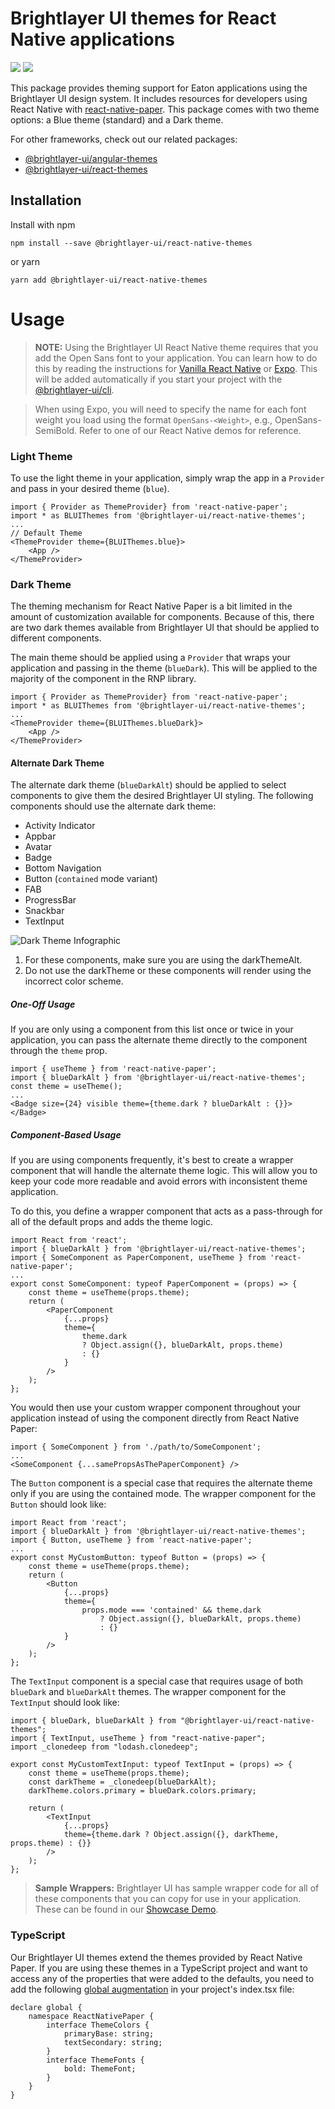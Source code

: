 # Brightlayer UI themes for React Native applications

[![](https://img.shields.io/circleci/project/github/brightlayer-ui/react-native-themes/master.svg?style=flat)](https://circleci.com/gh/brightlayer-ui/react-native-themes/tree/master)
[![](https://img.shields.io/npm/v/@brightlayer-ui/react-native-themes.svg?label=@brightlayer-ui/react-native-themes&style=flat)](https://www.npmjs.com/package/@brightlayer-ui/react-native-themes)

This package provides theming support for Eaton applications using the Brightlayer UI design system. It includes resources for developers using React Native with [react-native-paper](https://www.npmjs.com/package/react-native-paper). This package comes with two theme options: a Blue theme (standard) and a Dark theme.

For other frameworks, check out our related packages:

-   [@brightlayer-ui/angular-themes](https://www.npmjs.com/package/@brightlayer-ui/angular-themes)
-   [@brightlayer-ui/react-themes](https://www.npmjs.com/package/@brightlayer-ui/react-themes)

## Installation

Install with npm

```shell
npm install --save @brightlayer-ui/react-native-themes
```

or yarn

```shell
yarn add @brightlayer-ui/react-native-themes
```

# Usage

> **NOTE:** Using the Brightlayer UI React Native theme requires that you add the Open Sans font to your application. You can learn how to do this by reading the instructions for [Vanilla React Native](https://medium.com/react-native-training/react-native-custom-fonts-ccc9aacf9e5e) or [Expo](https://docs.expo.io/versions/latest/guides/using-custom-fonts/). This will be added automatically if you start your project with the [@brightlayer-ui/cli](https://www.npmjs.com/package/@brightlayer-ui/cli).

> When using Expo, you will need to specify the name for each font weight you load using the format `OpenSans-<Weight>`, e.g., OpenSans-SemiBold. Refer to one of our React Native demos for reference.

### Light Theme

To use the light theme in your application, simply wrap the app in a `Provider` and pass in your desired theme (`blue`).

```tsx
import { Provider as ThemeProvider} from 'react-native-paper';
import * as BLUIThemes from '@brightlayer-ui/react-native-themes';
...
// Default Theme
<ThemeProvider theme={BLUIThemes.blue}>
    <App />
</ThemeProvider>
```

### Dark Theme

The theming mechanism for React Native Paper is a bit limited in the amount of customization available for components. Because of this, there are two dark themes available from Brightlayer UI that should be applied to different components.

The main theme should be applied using a `Provider` that wraps your application and passing in the theme (`blueDark`). This will be applied to the majority of the component in the RNP library.

```tsx
import { Provider as ThemeProvider} from 'react-native-paper';
import * as BLUIThemes from '@brightlayer-ui/react-native-themes';
...
<ThemeProvider theme={BLUIThemes.blueDark}>
    <App />
</ThemeProvider>
```

#### Alternate Dark Theme

The alternate dark theme (`blueDarkAlt`) should be applied to select components to give them the desired Brightlayer UI styling. The following components should use the alternate dark theme:

-   Activity Indicator
-   Appbar
-   Avatar
-   Badge
-   Bottom Navigation
-   Button (`contained` mode variant)
-   FAB
-   ProgressBar
-   Snackbar
-   TextInput

![Dark Theme Infographic](https://raw.githubusercontent.com/brightlayer-ui/themes/master/react-native/assets/dark-theme-infographic.png)

1. For these components, make sure you are using the darkThemeAlt.
2. Do not use the darkTheme or these components will render using the incorrect color scheme.

##### One-Off Usage

If you are only using a component from this list once or twice in your application, you can pass the alternate theme directly to the component through the `theme` prop.

```tsx
import { useTheme } from 'react-native-paper';
import { blueDarkAlt } from '@brightlayer-ui/react-native-themes';
const theme = useTheme();
...
<Badge size={24} visible theme={theme.dark ? blueDarkAlt : {}}></Badge>
```

##### Component-Based Usage

If you are using components frequently, it's best to create a wrapper component that will handle the alternate theme logic. This will allow you to keep your code more readable and avoid errors with inconsistent theme application.

To do this, you define a wrapper component that acts as a pass-through for all of the default props and adds the theme logic.

```tsx
import React from 'react';
import { blueDarkAlt } from '@brightlayer-ui/react-native-themes';
import { SomeComponent as PaperComponent, useTheme } from 'react-native-paper';
...
export const SomeComponent: typeof PaperComponent = (props) => {
    const theme = useTheme(props.theme);
    return (
        <PaperComponent
            {...props}
            theme={
                theme.dark
                ? Object.assign({}, blueDarkAlt, props.theme)
                : {}
            }
        />
    );
};
```

You would then use your custom wrapper component throughout your application instead of using the component directly from React Native Paper:

```tsx
import { SomeComponent } from './path/to/SomeComponent';
...
<SomeComponent {...samePropsAsThePaperComponent} />
```

The `Button` component is a special case that requires the alternate theme only if you are using the contained mode. The wrapper component for the `Button` should look like:

```tsx
import React from 'react';
import { blueDarkAlt } from '@brightlayer-ui/react-native-themes';
import { Button, useTheme } from 'react-native-paper';
...
export const MyCustomButton: typeof Button = (props) => {
    const theme = useTheme(props.theme);
    return (
        <Button
            {...props}
            theme={
                props.mode === 'contained' && theme.dark
                    ? Object.assign({}, blueDarkAlt, props.theme)
                    : {}
            }
        />
    );
};
```

The `TextInput` component is a special case that requires usage of both `blueDark` and `blueDarkAlt` themes. The wrapper component for the `TextInput` should look like:

```tsx
import { blueDark, blueDarkAlt } from "@brightlayer-ui/react-native-themes";
import { TextInput, useTheme } from "react-native-paper";
import _clonedeep from "lodash.clonedeep";

export const MyCustomTextInput: typeof TextInput = (props) => {
    const theme = useTheme(props.theme);
    const darkTheme = _clonedeep(blueDarkAlt);
    darkTheme.colors.primary = blueDark.colors.primary;

    return (
        <TextInput
            {...props}
            theme={theme.dark ? Object.assign({}, darkTheme, props.theme) : {}}
        />
    );
};
```

> **Sample Wrappers:** Brightlayer UI has sample wrapper code for all of these components that you can copy for use in your application. These can be found in our [Showcase Demo](https://github.com/brightlayer-ui/react-native-showcase-demo/tree/master/components/wrappers).

### TypeScript

Our Brightlayer UI themes extend the themes provided by React Native Paper. If you are using these themes in a TypeScript project and want to access any of the properties that were added to the defaults, you need to add the following [global augmentation](https://callstack.github.io/react-native-paper/theming.html#typescript) in your project's index.tsx file:

```tsx
declare global {
    namespace ReactNativePaper {
        interface ThemeColors {
            primaryBase: string;
            textSecondary: string;
        }
        interface ThemeFonts {
            bold: ThemeFont;
        }
    }
}
```

<!--
## Demo

[Check it out](https://github.com/brightlayer-ui/react-native-showcase-demo/tree/master)
-->
